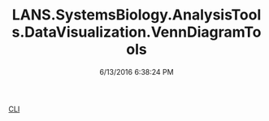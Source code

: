 ﻿---
title: LANS.SystemsBiology.AnalysisTools.DataVisualization.VennDiagramTools
date: 6/13/2016 6:38:24 PM
---

[CLI](T-LANS.SystemsBiology.AnalysisTools.DataVisualization.VennDiagramTools.CLI.html)
